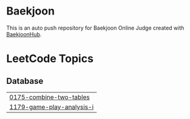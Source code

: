 # Baekjoon
This is an auto push repository for Baekjoon Online Judge created with [BaekjoonHub](https://github.com/BaekjoonHub/BaekjoonHub).

<!---LeetCode Topics Start-->
# LeetCode Topics
## Database
|  |
| ------- |
| [0175-combine-two-tables](https://github.com/yunhwaa/Baekjoon/tree/master/0175-combine-two-tables) |
| [1179-game-play-analysis-i](https://github.com/yunhwaa/Baekjoon/tree/master/1179-game-play-analysis-i) |
<!---LeetCode Topics End-->